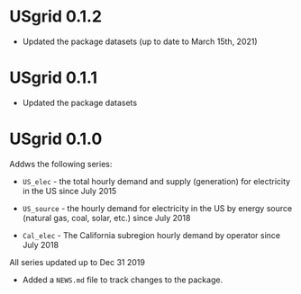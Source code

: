 # USgrid 0.1.2

* Updated the package datasets (up to date to March 15th, 2021)

# USgrid 0.1.1

* Updated the package datasets

# USgrid 0.1.0

Addws the following series:

* `US_elec`  - the total hourly demand and supply (generation) for electricity in the US since July 2015

* `US_source` - the hourly demand for electricity in the US by energy source (natural gas, coal, solar, etc.) since July 2018

* `Cal_elec` - The California subregion hourly demand by operator since July 2018

All series updated up to Dec 31 2019

* Added a `NEWS.md` file to track changes to the package.
